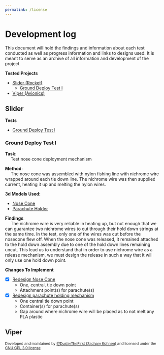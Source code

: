 ```yaml
---
permalink: /license
---
```


# Development log
This document will hold the findings and information about each test conducted
as well as progress information and links to designs used. It is meant to serve
as an archive of all information and development of the project

**Tested Projects**
- [Slider (Rocket)](#slider)
    - [Ground Deploy Test I](#ground-deploy-test-i)
- [Viper (Avionics)](#viper)

## Slider

**Tests**
- [Ground Deploy Test I](#ground-deploy-test-i)

### Ground Deploy Test I

**Task**:<br>&emsp;
    Test nose cone deployment mechanism

**Method**:<br>&emsp;
    The nose cone was assembled with nylon fishing line with nichrome wire wrapped around each tie down line.
    The nichrome wire was then supplied current, heating it up and melting the nylon wires.

**3d Models Used**:
- [Nose Cone](https://github.com/DusterTheFirst/tvc/blob/a1a50608c714fe1a907a077f69319fac23ef29f5/rockets/slider/renders/Nose%20Cone.stl)
- [Parachute Holder](https://github.com/DusterTheFirst/tvc/blob/a1a50608c714fe1a907a077f69319fac23ef29f5/rockets/slider/renders/Parachute%20Holder.stl)

**Findings**:<br>&emsp;
    The nichrome wire is very reliable in heating up, but not enough that we can guarantee
    two nichrome wires to cut through their hold down strings at the same time. In the test,
    only one of the wires was cut before the nosecone flew off. When the nose cone was released,
    it remained attached to the hold down assembly due to one of the hold down lines remaining uncut.
    This lead us to understand that in order to use nichrome wire as a release mechanism,
    we must design the release in such a way that it will only use one hold down point.

**Changes To Implement**
- [x] [Redesign Nose Cone](https://github.com/DusterTheFirst/tvc/blob/00949badd6df8fbdd533ba6b04284b056b241a8f/rockets/slider/renders/Nose%20Cone.stl)
    - One, central, tie down point
    - Attachment point(s) for parachute(s)
- [x] [Redesign parachute holding mechanism](https://github.com/DusterTheFirst/tvc/blob/00949badd6df8fbdd533ba6b04284b056b241a8f/rockets/slider/renders/Parachute%20Holding.stl)
    - One central tie down point
    - Container(s) for parachute(s)
    - Gap around where nichrome wire will be placed as to not melt any PLA plastic

## Viper

<sub>Developed and maintained by [@DusterTheFirst (Zachary Kohnen)](https://github.com/dusterthefirst) and licensed under the [GNU GPL 3.0 license](license)</sub>
